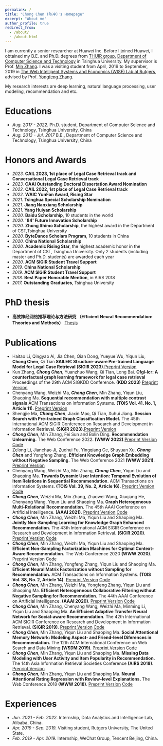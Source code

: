 ```yaml
---
permalink: /
title: "Chong Chen (陈冲)'s Homepage"
excerpt: "About me"
author_profile: true
redirect_from: 
  - /about/
  - /about.html
---
```


I am currently a senior researcher at Huawei Inc. Before I joined Huawei, I obtained my B.E. and Ph.D. degrees from [THUIR group](http://www.thuir.cn/), [Department of Computer Science and Technology](http://www.cs.tsinghua.edu.cn) in Tsinghua University. My supervisor is Prof. [Min Zhang](http://www.thuir.cn/group/~mzhang/). I was a visiting student from April, 2019 to September, 2019 in [The Web Intelligent Systems and Economics (WISE) Lab at Rutgers](http://wise.cs.rutgers.edu), advised by Prof. [Yongfeng Zhang](http://yongfeng.me).

My research interests are deep learning, natural language processing, user modeling, recommendation and etc.


Educations
======
* *Aug. 2017 - 2022.* Ph.D. student, Department of Computer Science and Technology, Tsinghua University, China
* *Aug. 2013 - Jul. 2017* B.E., Department of Computer Science and Technology, Tsinghua University, China

Honors and Awards
======
* *2023.* **CAIL 2023, 1st place of Legal Case Retrieval track and Conversational Legal Case Retrieval track**
* *2023.* **CAAI Outstanding Doctoral Dissertation Award Nomination**
* *2022.* **CAIL 2022, 1st place of Legal Case Retrieval track**
* *2022.* **WAIC YunFan Award, Rising Star**
* *2021.* **Tsinghua Special Scholarship Nomination**
* *2021.* **Jiang Nanxiang Scholarship**
* *2021.* **Yang Huiyan Scholarship**
* *2020.* **Baidu Scholarship**, 10 students in the world
* *2020.* **'84' Future Innovation Scholarship**
* *2020.* **Zhong Shimo Scholarship**, the highest award in the Department of CST,Tsinghua University
* *2020.* **ByteDance Scholars Program**, 10 students in China
* *2020.* **China National Scholarship**
* *2020.* **Academic Rising Star**, the highest academic honor in the Department of CST, Tsinghua University. Only 2 students (including master and Ph.D. students) are awarded each year
* *2020.* **ACM SIGIR Student Travel Support**
* *2019.* **China National Scholarship**
* *2019.* **ACM SIGIR Student Travel Support**
* *2018.* **Best Paper Honorable Mention**, in AIRS 2018
* *2017.* **Outstanding Graduates**, Tsinghua University



PhD thesis
======
* **高效神经网络推荐理论与方法研究 （Efficient Neural Recommendation: Theories and Methods）** [Thesis](https://chenchongthu.github.io/files/博士论文-陈冲.pdf) 

Publications
======
* Haitao Li, Qingyao Ai, Jia Chen, Qian Dong, Yueyue Wu, Yiqun Liu, **Chong Chen**, Qi Tian **SAILER: Structure-aware Pre-trained Language Model for Legal Case Retrieval** **(SIGIR 2023)**.[Preprint Version](https://arxiv.org/abs/2304.11370) 
* Kun Zhang, ***Chong Chen***, Yuanzhuo Wang, Qi Tian, Long Bai. **Cfgl-lcr: A counterfactual graph learning framework for legal case retrieval** Proceedings of the 29th ACM SIGKDD Conference. **(KDD 2023)** [Preprint Version](https://dl.acm.org/doi/abs/10.1145/3580305.3599273) 
* Chenyang Wang, Weizhi Ma, ***Chong Chen***, Min Zhang, Yiqun Liu, Shaoping Ma. **Sequential recommendation with multiple contrast signals** ACM Transactions on Information Systems. **(TOIS Vol. 41. No. 1, Article 11)**.  [Preprint Version](https://dl.acm.org/doi/full/10.1145/3522673) 
* Shengjie Ma, ***Chong Chen***, Jiaxin Mao, Qi Tian, Xuhui Jiang. **Session Search with Pre-trained Graph Classification Model.** The 45th International ACM SIGIR Conference on Research and Development in Information Retrieval. **(SIGIR 2023)**.[Preprint Version](https://gsai.ruc.edu.cn/uploads/20230504/59d2d02549901a4a352c37f539a2cbfb.pdf) 
* ***Chong Chen***, Min Zhang, Fei Sun and Bolin Ding. **Recommendation Unlearning.** The Web Conference 2022. **(WWW 2022)**.[Preprint Version](https://arxiv.org/pdf/2201.06820.pdf)  [Code](https://github.com/chenchongthu/Recommendation-Unlearning)
* Zelong Li, Jianchao Ji, Zuohui Fu, Yingqiang Ge, Shuyuan Xu, ***Chong Chen*** and Yongfeng Zhang. **Efficient Knowledge Graph Embedding without Negative Sampling.** The Web Conference 2021 **(WWW 2021)**. [Preprint Version](http://yongfeng.me/attach/liz-www2021.pdf) 
* Chenyang Wang, Weizhi Ma, Min Zhang, ***Chong Chen***, Yiqun Liu and Shaoping Ma. **Towards Dynamic User Intention: Temporal Evolution of Item Relations in Sequential Recommendation.** ACM Transactions on Information Systems. **(TOIS Vol. 39, No. 2, Article 16)**. 
[Preprint Version](https://chenchongthu.github.io/files/TOIS-KDA-wcy.pdf) 
[Code](https://github.com/THUwangcy/ReChorus)
* ***Chong Chen***, Weizhi Ma, Min Zhang, Zhaowei Wang, Xiuqiang He, Chenyang Wang, Yiqun Liu and Shaoping Ma. **Graph Heterogeneous Multi-Relational Recommendation.** The 45th AAAI Conference on Artificial Intelligence. **(AAAI 2021)**.
[Preprint Version](https://chenchongthu.github.io/files/AAAI_GHCF.pdf) 
[Code](https://github.com/chenchongthu/GHCF)
* ***Chong Chen***, Min Zhang, Weizhi Ma, Yiqun Liu and Shaoping Ma. **Jointly Non-Sampling Learning for Knowledge Graph Enhanced Recommendation.** The 43th International ACM SIGIR Conference on Research and Development in Information Retrieval. **(SIGIR 2020)**.
[Preprint Version](https://chenchongthu.github.io/files/SIGIR_JNSKR.pdf) 
[Code](https://github.com/chenchongthu/JNSKR)
* ***Chong Chen***, Min Zhang, Weizhi Ma, Yiqun Liu and Shaoping Ma. **Efficient Non-Sampling Factorization Machines for Optimal Context-Aware Recommendation.** The Web Conference 2020 **(WWW 2020)**.
[Preprint Version](https://chenchongthu.github.io/files/WWW_ENSFM.pdf) 
[Code](https://github.com/chenchongthu/ENSFM)
* ***Chong Chen***, Min Zhang, Yongfeng Zhang, Yiqun Liu and Shaoping Ma. **Efficient Neural Matrix Factorization without Sampling for Recommendation.** ACM Transactions on Information Systems. **(TOIS Vol. 38, No. 2, Article 14)**.
[Preprint Version](https://chenchongthu.github.io/files/TOIS_ENMF.pdf) 
[Code](https://github.com/chenchongthu/ENMF)
* ***Chong Chen***, Min Zhang, Weizhi Ma, Yongfeng Zhang, Yiqun Liu and Shaoping Ma. **Efﬁcient Heterogeneous Collaborative Filtering without Negative Sampling for Recommendation.** The 44th AAAI Conference on Artificial Intelligence. **(AAAI 2020)**.
[Preprint Version](https://chenchongthu.github.io/files/AAAI_EHCF.pdf) 
[Code](https://github.com/chenchongthu/EHCF)
* ***Chong Chen***, Min Zhang, Chenyang Wang, Weizhi Ma, Minming Li, Yiqun Liu and Shaoping Ma. **An Efficient Adaptive Transfer Neural Network for Social-aware Recommendation.** The 42th International ACM SIGIR Conference on Research and Development in Information Retrieval. **(SIGIR 2019)**.
[Preprint Version](http://www.thuir.cn/group/~mzhang/publications/SIGIR2019ChenC.pdf) 
[Code](https://github.com/chenchongthu/EATNN)
* ***Chong Chen***, Min Zhang, Yiqun Liu and Shaoping Ma. **Social Attentional Memory Network: Modeling Aspect- and Friend-level Diferences in Recommendation.** The 12th ACM International Conference on Web Search and Data Mining **(WSDM 2019)**.
[Preprint Version](http://www.thuir.cn/group/~mzhang/publications/WSDM2019ChenChong.pdf)
[Code](https://github.com/chenchongthu/SAMN)
* ***Chong Chen***, Min Zhang, Yiqun Liu and Shaoping Ma. **Missing Data Modeling with User Activity and Item Popularity in Recommendation.** The 14th Asia Information Retrieval Societies Conference **(AIRS 2018)**.
[Preprint Version](http://www.thuir.cn/group/~mzhang/publications/AIRS2018ChenChong.pdf)
* ***Chong Chen***, Min Zhang, Yiqun Liu and Shaoping Ma. **Neural Attentional Rating Regression with Review-level Explanations.** The Web Conference 2018 **(WWW 2018)**.
[Preprint Version](http://www.thuir.cn/group/~mzhang/publications/WWW2018_CC.pdf)
[Code](https://github.com/chenchongthu/NARRE)

Experiences
======
* *Jun. 2021 - Feb. 2022.* Internship, Data Analytics and Intelligence Lab, Alibaba, China.
* *Apr. 2019 - Sep. 2019.* Visiting student, Rutgers University, The United State.
* *Feb. 2019 - Apr. 2019.* Internship, WeChat Group, Tencent Beijing, China.

